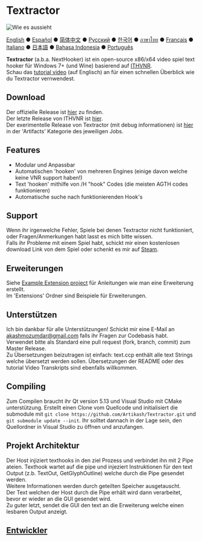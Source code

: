 # Textractor

![Wie es aussieht](screenshot.png)

[English](README.md) ● [Español](README_ES.md) ● [简体中文](README_SC.md) ● [Русский](README_RU.md) ● [한국어](README_KR.md) ● [ภาษาไทย](README_TH.md) ● [Français](README_FR.md) ● [Italiano](README_IT.md) ● [日本語](README_JP.md) ● [Bahasa Indonesia](README_ID.md) ● [Português](README_PT.md)

**Textractor** (a.b.a. NextHooker) ist ein open-source x86/x64 video spiel text hooker für Windows 7+ (und Wine) basierend auf [ITHVNR](https://web.archive.org/web/20160202084144/http://www.hongfire.com/forum/showthread.php/438331-ITHVNR-ITH-with-the-VNR-engine).<br>
Schau das [tutorial video](docs/TUTORIAL.md) (auf Englisch) an für einen schnellen Überblick wie du Textractor vernwendest.
## Download

Der offizielle Release ist [hier](https://github.com/Artikash/Textractor/releases) zu finden.<br>
Der letzte Release von ITHVNR ist [hier](https://drive.google.com/open?id=13aHF4uIXWn-3YML_k2YCDWhtGgn5-tnO).<br>
Der exerimentelle Release von Textractor (mit debug informationen) ist [hier](https://ci.appveyor.com/project/Artikash/textractor/history) in der 'Artifacts' 
Kategorie des jeweiligen Jobs. 

## Features

- Modular und Anpassbar
- Automatischen 'hooken' von mehreren Engines (einige davon welche keine VNR support haben!)
- Text 'hooken' mithilfe von /H "hook" Codes (die meisten AGTH codes funktionieren)
- Automatische suche nach funktionierenden Hook's

## Support

Wenn ihr irgenwelche Fehler, Spiele bei denen Textractor nicht funktioniert, oder Fragen/Anmerkungen habt lasst es mich bitte wissen.<br>
Falls ihr Probleme mit einem Spiel habt, schickt mir einen kostenlosen download Link von dem Spiel oder schenkt es mir auf [Steam](https://steamcommunity.com/profiles/76561198097566313/).

## Erweiterungen

Siehe [Example Extension project](https://github.com/Artikash/ExampleExtension) für Anleitungen wie man eine Erweiterung erstellt.<br>
Im 'Extensions' Ordner sind Beispiele für Erweiterungen.

## Unterstützen

Ich bin dankbar für alle Unterstützungen! Schickt mir eine E-Mail an akashmozumdar@gmail.com falls ihr Fragen zur Codebasis habt.<br>
Verwendet bitte als Standard eine pull request (fork, branch, commit) zum Master Release.<br>
Zu Übersetzungen beizutragen ist einfach: text.ccp enthält alle text Strings welche übersetzt werden sollen. Übersetzungen der README oder des tutorial Video Transkripts sind ebenfalls willkommen.

## Compiling
Zum Compilen braucht ihr Qt version 5.13 und Visual Studio mit CMake unterstützung.
Erstellt einen Clone vom Quellcode und initialisiert die submodule mit `git clone https://github.com/Artikash/Textractor.git` und `git submodule update --init`.
Ihr solltet dannach in der Lage sein, den Quellordner in Visual Studio zu öffnen und anzufangen.


## Projekt Architektur

Der Host injiziert texthooks in den ziel Prozess und verbindet ihn mit 2 Pipe ateien.
Texthook wartet auf die pipe und injeziert Instruktionen für den text Output (z.b. TextOut, GetGlyphOutline) welche durch die Pipe gesendet werden.<br>
Weitere Informationen werden durch geteilten Speicher ausgetauscht.<br>
Der Text welchen der Host  durch die Pipe erhält wird dann verarbeitet, bevor er wieder an die GUI gesendet wird.<br>
Zu guter letzt, sendet die GUI den text an die Erweiterung welche einen lesbaren Output anzeigt.

## [Entwickler](docs/CREDITS.md)
